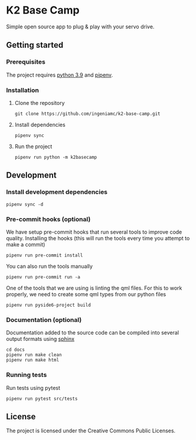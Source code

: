 # K2 Base Camp

Simple open source app to plug &amp; play with your servo drive.

## Getting started

### Prerequisites

The project requires [python 3.9](https://www.python.org/downloads/release/python-390/) and [pipenv](https://pipenv.pypa.io/en/latest/installation/).

### Installation

1. Clone the repository

   `git clone https://github.com/ingeniamc/k2-base-camp.git`

2. Install dependencies

   `pipenv sync`

3. Run the project

   `pipenv run python -m k2basecamp`

## Development

### Install development dependencies

`pipenv sync -d`

### Pre-commit hooks (optional)

We have setup pre-commit hooks that run several tools to improve code quality.
Installing the hooks (this will run the tools every time you attempt to make a commit)

`pipenv run pre-commit install`

You can also run the tools manually

`pipenv run pre-commit run -a`

One of the tools that we are using is linting the qml files.
For this to work properly, we need to create some qml types from our python files

`pipenv run pyside6-project build`

### Documentation (optional)

Documentation added to the source code can be compiled into several output formats using [sphinx](https://www.sphinx-doc.org/en/master/)

```
cd docs
pipenv run make clean
pipenv run make html
```

### Running tests

Run tests using pytest

`pipenv run pytest src/tests`

## License

The project is licensed under the Creative Commons Public Licenses.
